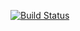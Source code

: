 [![Build Status](https://travis-ci.org/dvinodkumar1996/Assignament4.svg?branch=master)](https://travis-ci.org/dvinodkumar1996/Assignament4)
